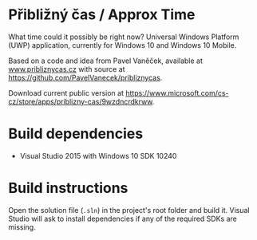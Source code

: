 # Přibližný čas / Approx Time
What time could it possibly be right now? Universal Windows Platform (UWP)
application, currently for Windows 10 and Windows 10 Mobile.

Based on a code and idea from Pavel Vaněček, available at www.pribliznycas.cz with source at https://github.com/PavelVanecek/pribliznycas.

Download current public version at
https://www.microsoft.com/cs-cz/store/apps/priblizny-cas/9wzdncrdkrww.

# Build dependencies
* Visual Studio 2015 with Windows 10 SDK 10240
 
# Build instructions
Open the solution file (`.sln`) in the project's root folder and build it. Visual Studio will ask to install dependencies if any of the required SDKs are missing.
